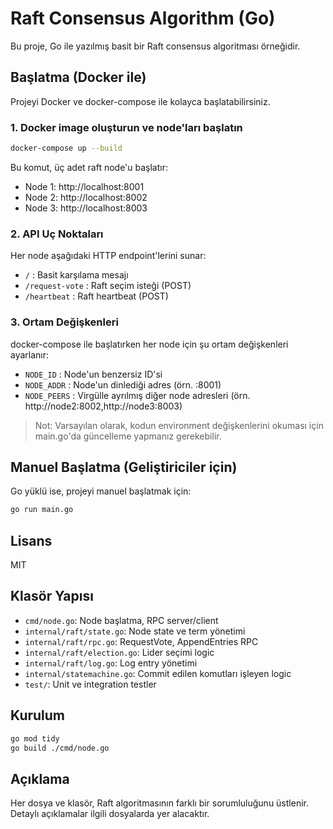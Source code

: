 # Raft Consensus Algorithm (Go)

Bu proje, Go ile yazılmış basit bir Raft consensus algoritması örneğidir.

## Başlatma (Docker ile)

Projeyi Docker ve docker-compose ile kolayca başlatabilirsiniz.

### 1. Docker image oluşturun ve node'ları başlatın

```sh
docker-compose up --build
```

Bu komut, üç adet raft node'u başlatır:
- Node 1: http://localhost:8001
- Node 2: http://localhost:8002
- Node 3: http://localhost:8003

### 2. API Uç Noktaları

Her node aşağıdaki HTTP endpoint'lerini sunar:
- `/` : Basit karşılama mesajı
- `/request-vote` : Raft seçim isteği (POST)
- `/heartbeat` : Raft heartbeat (POST)

### 3. Ortam Değişkenleri

docker-compose ile başlatırken her node için şu ortam değişkenleri ayarlanır:
- `NODE_ID` : Node'un benzersiz ID'si
- `NODE_ADDR` : Node'un dinlediği adres (örn. :8001)
- `NODE_PEERS` : Virgülle ayrılmış diğer node adresleri (örn. http://node2:8002,http://node3:8003)

> Not: Varsayılan olarak, kodun environment değişkenlerini okuması için main.go'da güncelleme yapmanız gerekebilir.

## Manuel Başlatma (Geliştiriciler için)

Go yüklü ise, projeyi manuel başlatmak için:

```sh
go run main.go
```

## Lisans

MIT

## Klasör Yapısı

- `cmd/node.go`: Node başlatma, RPC server/client
- `internal/raft/state.go`: Node state ve term yönetimi
- `internal/raft/rpc.go`: RequestVote, AppendEntries RPC
- `internal/raft/election.go`: Lider seçimi logic
- `internal/raft/log.go`: Log entry yönetimi
- `internal/statemachine.go`: Commit edilen komutları işleyen logic
- `test/`: Unit ve integration testler

## Kurulum

```sh
go mod tidy
go build ./cmd/node.go
```

## Açıklama

Her dosya ve klasör, Raft algoritmasının farklı bir sorumluluğunu üstlenir. Detaylı açıklamalar ilgili dosyalarda yer alacaktır.
